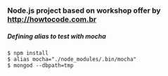 ### Node.js project based on workshop offer by http://howtocode.com.br

##### Defining alias to test with mocha
    $ npm install
    $ alias mocha="./node_modules/.bin/mocha"
    $ mongod --dbpath=tmp
